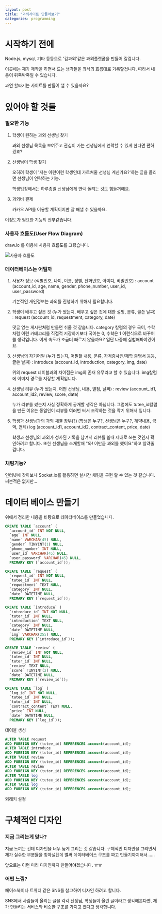 ```yaml
---
layout: post
title: "과외사이트 만들어보기"
categories: programming
---
```


# 시작하기 전에

Node.js, mysql, 기타 등등으로 '김과외'같은 과외플랫폼을 만들어 갈겁니다.

이곳에는 제가 제작을 하면서 드는 생각들을 의식의 흐름대로 기록할겁니다. 따라서 내용이 뒤죽박죽일 수 있습니다.

과연 할짜기는 사이트를 만들어 낼 수 있을까요?

# 있어야 할 것들

### 필요한 기능

1. 학생이 원하는 과외 선생님 찾기

   과외 선생님 목록을 보여주고 관심이 가는 선생님에게 연락할 수 있게 한다면 편하겠죠?

2. 선생님이 학생 찾기

   오히려 학생이 '저는 이런이런 학생인데 가르쳐줄 선생님 계신가요?'하는 글을 올리면 선생님이 연락하는 기능.

   학생입장에서는 하루종일 선생님에게 연락 돌리는 것도 힘들꺼에요.

3. 과외비 결제

   카카오 API를 이용할 계획이지만 잘 해낼 수 있을까요.
   

이정도가 필요한 기능의 전부같습니다. 

### 사용자 흐름도(User Flow Diagram)

draw.io 를 이용해 사용자 흐름도를 그렸습니다.

![사용자 흐름도](..\assets\img\tutor-platform\1.png)

### 데이터베이스는 어떨까

1. 사용자 정보 (식별번호, 나이, 이름, 성별, 전화번호, 아이디, 비밀번호) : account (account_id, age, name, gender, phone_number, user_id, user_password)

   기본적인 개인정보는 과외를 진행하기 위해서 필요합니다.

3. 학생이 배우고 싶은 것 (누가 썼는지, 배우고 싶은 것에 대한 설명, 분류, 글쓴 날짜) : request (account_id, requestment, category, date)

   댓글 없는 게시판처럼 만들면 쉬울 것 같습니다. category 칼럼의 경우 국어, 수학처럼 이런 카테고리를 직접적 저장하기보다 국어는 0, 수학은 1 이런식으로 바꾸어 쓸 생각입니다. 이게 속도가 조금더 빠르지 않을까요? 일단 나중에 실험해봐야겠어요.

4. 선생님의 자기어필 (누가 썼는지, 어필할 내용, 분류, 자격증사진/재학 증명서 등등, 글쓴 날짜) : introduce (account_id, introduction, category, img, date)

   위의 request 테이블과의 차이점은 img의 존재 유무라고 할 수 있습니다. img칼럼에 이미지 경로를 저장할 계획입니다.

5. 선생님 리뷰 (누가 썼는지, 어떤 선생님, 내용, 별점, 날짜) : review (account_id1, account_id2, review, score, date)

   누가 리뷰를 썼는지 사실 정확하게 공개할 생각은 아닙니다. 그럼에도 tutee_id칼럼을 만든 이유는 동일인이 리뷰를 여러번 써서 조작하는 것을 막기 위해서 입니다.

6. 학생과 선생님과의 과외 체결 장부(?) (학생은 누구?, 선생님은 누구?, 계약내용, 금액, 언제) log (account_id1, account_id2, contract_content, price, date)

   학생과 선생님의 과외가 성사된 기록을 남겨서 리뷰를 쓸때 제대로 쓰는 것인지 확인하려고 합니다. 또한 선생님을 소개할때 "와! 이만큼 과외를 했어요"하고 알려줄겁니다.

### 채팅기능?

인터넷에 찾아보니 Socket.io를 활용하면 실시간 채팅을 구현 할 수 있는 것 같습니다. 써본적은 없지만...

# 데이터 베이스 만들기

위에서 정리한 내용을 바탕으로 데이터베이스를 만들었습니다.

```sql
CREATE TABLE `account` (
  `account_id` INT NOT NULL,
  `age` INT NULL,
  `name` VARCHAR(45) NULL,
  `gender` TINYINT(1) NULL,
  `phone_number` INT NULL,
  `user_id` VARCHAR(45) NULL,
  `user_password` VARCHAR(45) NULL,
  PRIMARY KEY (`account_id`));
```

```sql
CREATE TABLE `request` (
  `request_id` INT NOT NULL,
  `tutee_id` INT NULL,
  `requestment` TEXT NULL,
  `category` INT NULL,
  `date` DATETIME NULL,
  PRIMARY KEY (`request_id`));
```

```sql
CREATE TABLE `introduce` (
  `introduce_id` INT NOT NULL,
  `tutor_id` INT NULL,
  `introduction` TEXT NULL,
  `category` INT NULL,
  `date` DATETIME NULL,
  `img` VARCHAR(255) NULL,
  PRIMARY KEY (`introduce_id`));
```

```sql
CREATE TABLE `review` (
  `review_id` INT NOT NULL,
  `tutee_id` INT NULL,
  `tutor_id` INT NULL,
  `review` TEXT NULL,
  `score` TINYINT(2) NULL,
  `date` DATETIME NULL,
  PRIMARY KEY (`review_id`));
```

```sql
CREATE TABLE `log` (
  `log_id` INT NOT NULL,
  `tutee_id` INT NULL,
  `tutor_id` INT NULL,
  `contract_content` TEXT NULL,
  `price` INT NULL,  
  `date` DATETIME NULL,
  PRIMARY KEY (`log_id`));
```
테이블 생성
```sql
ALTER TABLE request
ADD FOREIGN KEY (tutee_id) REFERENCES account(account_id);
ALTER TABLE introduce
ADD FOREIGN KEY (tutor_id) REFERENCES account(account_id);
ALTER TABLE review
ADD FOREIGN KEY (tutee_id) REFERENCES account(account_id);
ALTER TABLE review
ADD FOREIGN KEY (tutor_id) REFERENCES account(account_id);
ALTER TABLE log
ADD FOREIGN KEY (tutee_id) REFERENCES account(account_id);
ALTER TABLE log
ADD FOREIGN KEY (tutor_id) REFERENCES account(account_id);
```
외래키 설정

# 구체적인 디자인

### 지금 그리는게 맞나?

지금 느끼는 건데 디자인을 너무 늦게 그리는 것 같습니다. 구체적인 디자인을 그리면서 제가 실수한 부분들을 찾아낼텐데 벌써 데이터베이스 구조를 짜고 만들기까지해서......

앞으로는 이런 미리 디자인까지 만들어야겠습니다. ㅠㅠ

### 어떤 느낌?

페이스북이나 트위터 같은 SNS를 참고하여 디자인 하려고 합니다.

SNS에서 사람들이 올리는 글을 각각 선생님, 학생들이 올린 글이라고 생각해본다면, 제가 만들려는 서비스와 비슷한 구조를 가지고 있다고 생각합니다.